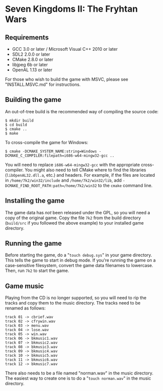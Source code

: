 Seven Kingdoms II: The Fryhtan Wars
===================================

Requirements
------------

* GCC 3.0 or later / Microsoft Visual C++ 2010 or later
* SDL2 2.0.0 or later
* CMake 2.8.0 or later
* libjpeg 6b or later
* OpenAL 1.13 or later

For those who wish to build the game with MSVC, please see "INSTALL.MSVC.md"
for instructions.

Building the game
-----------------

An out-of-tree build is the recommended way of compiling the source code:

	$ mkdir build
	$ cd build
	$ cmake ..
	$ make

To cross-compile the game for Windows:

	$ cmake -DCMAKE_SYSTEM_NAME:string=Windows -DCMAKE_C_COMPILER:filepath=i686-w64-mingw32-gcc ..

You will need to replace `i686-w64-mingw32-gcc` with the appropriate
cross-compiler. You might also need to tell CMake where to find the libraries
(`libOpenAL32.dll.a`, etc.) and headers. For example, if the files are located
in `/home/7k2/win32/include` and `/home/7k2/win32/lib`, add
`-DCMAKE_FIND_ROOT_PATH:path=/home/7k2/win32` to the `cmake` command line.

Installing the game
-------------------

The game data has *not* been released under the GPL, so you will need a copy of
the original game. Copy the file `7k2` from the build directory (`build/src` if
you followed the above example) to your installed game directory.

Running the game
----------------

Before starting the game, do a "`touch debug.sys`" in your game directory. This
tells the game to start in debug mode. If you're running the game on a
case-sensitive filesystem, convert the game data filenames to lowercase. Then,
run `7k2` to start the game.

Game music
----------

Playing from the CD is no longer supported, so you will need to rip the tracks
and copy them to the music directory. The tracks need to be renamed as follows:

	track 01 -> cbrief.wav
	track 02 -> cfrywin.wav
	track 03 -> menu.wav
	track 04 -> lose.wav
	track 05 -> win.wav
	track 06 -> bkmusic1.wav
	track 07 -> bkmusic2.wav
	track 08 -> bkmusic3.wav
	track 09 -> bkmusic4.wav
	track 10 -> bkmusic5.wav
	track 11 -> bkmusic6.wav
	track 12 -> bkmusic7.wav

There also needs to be a file named "norman.wav" in the music directory. The
easiest way to create one is to do a "`touch norman.wav`" in the music
directory.
